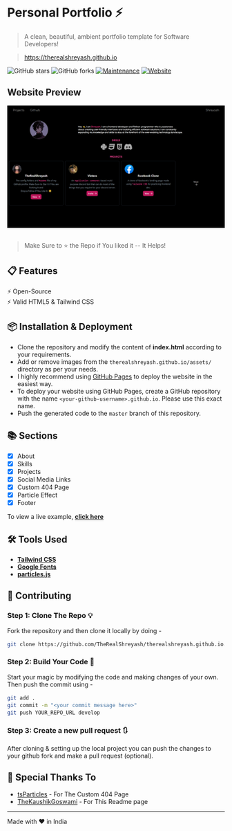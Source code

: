 # Personal Portfolio ⚡

> A clean, beautiful, ambient portfolio template for Software Developers!

> https://therealshreyash.github.io

![GitHub stars](https://img.shields.io/github/stars/TheRealShreyash/therealshreyash.github.io?style=for-the-badge)
![GitHub forks](https://img.shields.io/github/forks/TheRealShreyash/therealshreyash.github.io?style=for-the-badge)
[![Maintenance](https://img.shields.io/maintenance/yes/2023?style=for-the-badge)](https://github.com/TheRealShreyash/therealshreyash.github.io/commits/master)
[![Website](https://img.shields.io/website?down_color=red&down_message=Offline&style=for-the-badge&up_color=light_green&up_message=Online&url=https%3A%2F%2Ftherealshreyash.github.io)](http://therealshreyash.github.io)

## Website Preview

<a href="https://therealshreyash.github.io" target="_blank">
    <img src="./assets/Website_Demo.png" align="center" alt="website preview">
</a><br><br>

> Make Sure to ⭐ the Repo if You liked it -- It Helps!

## 📋 Features

⚡️ Open-Source\
⚡️ Valid HTML5 & Tailwind CSS

## 📦 Installation & Deployment

- Clone the repository and modify the content of **index.html** according to your requirements.
- Add or remove images from the `therealshreyash.github.io/assets/` directory as per your needs.
- I highly recommend using [GitHub Pages](https://docs.github.com/en/pages) to deploy the website in the easiest way.
- To deploy your website using GitHub Pages, create a GitHub repository with the name `<your-github-username>.github.io`. Please use this exact name.
- Push the generated code to the `master` branch of this repository.

## 📚 Sections

- [x] About
- [x] Skills
- [x] Projects
- [x] Social Media Links
- [x] Custom 404 Page
- [x] Particle Effect
- [x] Footer

To view a live example, **[click here](https://therealshreyash.github.io/)**

## 🛠️ Tools Used

- [<b>Tailwind CSS</b>](https://tailwindcss.com/)
- [<b>Google Fonts</b>](https://fonts.google.com/)
- [<b>particles.js</b>](https://vincentgarreau.com/particles.js/)

## 🚀 Contributing

### Step 1: Clone The Repo 💡

Fork the repository and then clone it locally by doing -

```bash
git clone https://github.com/TheRealShreyash/therealshreyash.github.io.git
```

### Step 2: Build Your Code 🔨

Start your magic by modifying the code and making changes of your own. Then push the commit using -

```bash
git add .
git commit -m "<your commit message here>"
git push YOUR_REPO_URL develop
```

### Step 3: Create a new pull request 🔃

After cloning & setting up the local project you can push the changes to your github fork and make a pull request (optional).

## 🤗 Special Thanks To

- [tsParticles](https://github.com/tsparticles/404-templates) - For The Custom 404 Page
- [TheKaushikGoswami](https://github.com/TheKaushikGoswami) - For This Readme page

---

Made with ❤ in India
